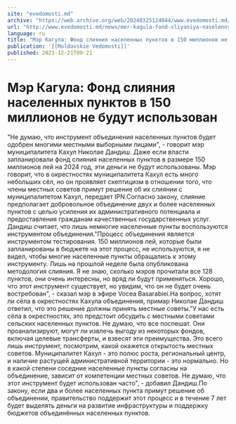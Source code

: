 ```yaml
---
site: "evedomosti.md"
archive: "https://web.archive.org/web/20240325124044/www.evedomosti.md/news/mer-kagula-fond-sliyaniya-naselennyh-punktov-v-150-millionov"
url: "http://www.evedomosti.md/news/mer-kagula-fond-sliyaniya-naselennyh-punktov-v-150-millionov"
language: ru
title: "Мэр Кагула: Фонд слияния населенных пунктов в 150 миллионов не будут использован"
publication: '[[Moldavskie Vedomosti]]'
published: 2023-12-21T09:21
---
```


# Мэр Кагула: Фонд слияния населенных пунктов в 150 миллионов не будут использован

"Не думаю, что инструмент объединения населенных пунктов будет одобрен многими местными выборными лицами", - говорит мэр муниципалитета Кахул Николае Дандиш. Даже если власти запланировали фонд слияния населенных пунктов в размере 150 миллионов лей на 2024 год, эти деньги не будут использованы. Мэр говорит, что в окрестностях муниципалитета Кахул есть много небольших сёл, но он проявляет скептицизм в отношении того, что члены местных советов примут решение об их слиянии с муниципалитетом Кахул, передает IPN.Согласно закону, слияние предполагает добровольное объединение двух и более населенных пунктов с целью усиления их административного потенциала и предоставления гражданам качественных государственных услуг. Дандиш считает, что лишь немногие населенные пункты воспользуются инструментом объединения."Процесс объединения является инструментом тестирования. 150 миллионов лей, которые были запланированы в бюджете на этот процесс, не используются, я не видел, чтобы многие населенные пункты обращались к этому инструменту. Лишь на прошлой неделе была опубликована методология слияния. Я не знаю, сколько мэров прочитали все 128 пунктов, они очень интересны, но вряд ли будут применяться. Хорошо, что этот инструмент существует, но увидим, что он не будет очень востребован", - сказал мэр в эфире Vocea Basarabiei.На вопрос, хотят ли сёла в окрестностях Кахула объединения, примар Николае Дандиш ответил, что это решение должны принять местные советы."У нас есть сёла в окрестностях, это предстоит обсудить с местными советами сельских населенных пунктов. Не думаю, что все поспешат. Они проанализируют, могут ли извлечь выгоду из некоторых фондов, включая целевые трансферты, и взвесят эти преимущества. Это всего лишь инструмент, посмотрим, какой окажется открытость местных советов. Муниципалитет Кахул - это полюс роста, региональный центр, и наличие растущей административной территории - это нормально. Но в какой степени соседние населенные пункты согласны на объединение, зависит от компетенции местных советов. Не думаю, что этот инструмент будет использован часто", - добавил Дандиш.По закону, если два и более населенных пункта примут решение об объединении, правительство поддержит этот процесс и в течение 7 лет будет выделять деньги на развитие инфраструктуры и поддержку бюджетов объединённых населенных пунктов.